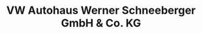 ---
title: "VW Autohaus Werner Schneeberger GmbH & Co. KG"
url: /laaber/vw-autohaus-werner-schneeberger-gmbh-und-co-kg/
shop: Autohaus
---